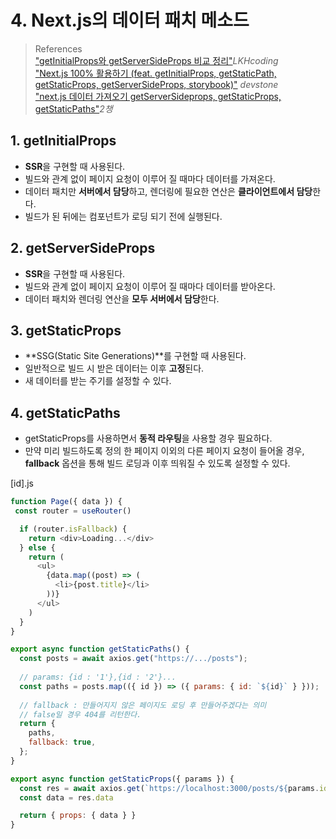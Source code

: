# 4. Next.js의 데이터 패치 메소드

> References <br> <a href="https://develogger.kro.kr/blog/LKHcoding/133">"getInitialProps와 getServerSideProps 비교 정리"</a>_LKHcoding_ <br> <a href="https://velog.io/@devstone/Next.js-100-%ED%99%9C%EC%9A%A9%ED%95%98%EA%B8%B0-feat.-initialProps-webpack-storybook">"Next.js 100% 활용하기 (feat. getInitialProps, getStaticPath, getStaticProps, getServerSideProps, storybook)"</a> _devstone_ <br> <a href="https://chaeyoung2.tistory.com/53">"next.js 데이터 가져오기 getServerSideprops, getStaticProps, getStaticPaths"</a>_2챙_

## 1. getInitialProps

- **SSR**을 구현할 때 사용된다.
- 빌드와 관계 없이 페이지 요청이 이루어 질 때마다 데이터를 가져온다.
- 데이터 패치만 **서버에서 담당**하고, 렌더링에 필요한 연산은 **클라이언트에서 담당**한다.
- 빌드가 된 뒤에는 컴포넌트가 로딩 되기 전에 실행된다.

## 2. getServerSideProps

- **SSR**을 구현할 때 사용된다.
- 빌드와 관계 없이 페이지 요청이 이루어 질 때마다 데이터를 받아온다.
- 데이터 패치와 렌더링 연산을 **모두 서버에서 담당**한다.  

## 3. getStaticProps

- **SSG(Static Site Generations)**를 구현할 때 사용된다.
- 일반적으로 빌드 시 받은 데이터는 이후 **고정**된다.
- 새 데이터를 받는 주기를 설정할 수 있다. 

## 4. getStaticPaths

- getStaticProps를 사용하면서 **동적 라우팅**을 사용할 경우 필요하다.
- 만약 미리 빌드하도록 정의 한 페이지 이외의 다른 페이지 요청이 들어올 경우, **fallback** 옵션을 통해 빌드 로딩과 이후 띄워질 수 있도록 설정할 수 있다.

[id].js

```javascript
function Page({ data }) {
 const router = useRouter()

  if (router.isFallback) {
    return <div>Loading...</div>
  } else {
    return (
      <ul>
        {data.map((post) => (
          <li>{post.title}</li>
        ))}
      </ul>
    )
  }
}

export async function getStaticPaths() {
  const posts = await axios.get("https://.../posts");
  
  // params: {id : '1'},{id : '2'}...
  const paths = posts.map(({ id }) => ({ params: { id: `${id}` } }));
  
  // fallback : 만들어지지 않은 페이지도 로딩 후 만들어주겠다는 의미
  // false일 경우 404를 리턴한다.
  return {
    paths,
    fallback: true,
  };
}

export async function getStaticProps({ params }) {
  const res = await axios.get(`https://localhost:3000/posts/${params.id}`)
  const data = res.data

  return { props: { data } }
}
```
